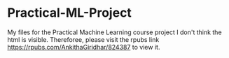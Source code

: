 # Practical-ML-Project
My files for the Practical Machine Learning course project
I don't think the html is visible. Thereforee, please visit the rpubs link https://rpubs.com/AnkithaGiridhar/824387 to view it.
